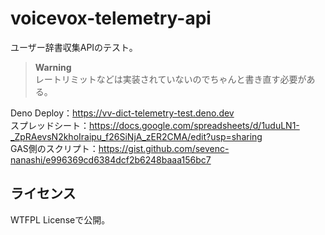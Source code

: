 # voicevox-telemetry-api

ユーザー辞書収集APIのテスト。

> **Warning**  
> レートリミットなどは実装されていないのでちゃんと書き直す必要がある。

Deno Deploy：https://vv-dict-telemetry-test.deno.dev  
スプレッドシート：https://docs.google.com/spreadsheets/d/1uduLN1-_ZpRAevsN2khoIraipu_f26SiNjA_zER2CMA/edit?usp=sharing  
GAS側のスクリプト：https://gist.github.com/sevenc-nanashi/e996369cd6384dcf2b6248baaa156bc7

## ライセンス

WTFPL Licenseで公開。
